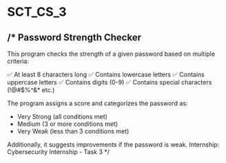 # SCT_CS_3

/*
Password Strength Checker
-------------------------

This program checks the strength of a given password based on multiple criteria:

✅ At least 8 characters long
✅ Contains lowercase letters
✅ Contains uppercase letters
✅ Contains digits (0-9)
✅ Contains special characters (!@#$%^&* etc.)

The program assigns a score and categorizes the password as:
- Very Strong (all conditions met)
- Medium (3 or more conditions met)
- Very Weak (less than 3 conditions met)

Additionally, it suggests improvements if the password is weak.
Internship: Cybersecurity Internship - Task 3
*/
